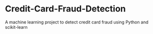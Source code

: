 # Credit-Card-Fraud-Detection
A machine learning project to detect credit card fraud using Python and scikit-learn
